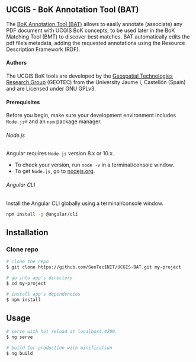 ## UCGIS - BoK Annotation Tool (BAT)

The [BoK Annotation Tool (BAT)](https://ucgis-tools-bat.web.app) allows to easily annotate (associate) any PDF document with UCGIS BoK concepts, to be used later in the BoK Matching Tool (BMT) to discover best matches. BAT automatically edits the pdf file’s metadata, adding the requested annotations using the Resource Description Framework (RDF).

#### Authors
The UCGIS BoK tools are developed by the [Geospatial Technologies Research Group](http://geotec.uji.es/) (GEOTEC) from the University Jaume I, Castellón (Spain) and are Licensed under GNU GPLv3.


#### Prerequisites
Before you begin, make sure your development environment includes `Node.js®` and an `npm` package manager.

###### Node.js
Angular requires `Node.js` version 8.x or 10.x.

- To check your version, run `node -v` in a terminal/console window.
- To get `Node.js`, go to [nodejs.org](https://nodejs.org/).

###### Angular CLI
Install the Angular CLI globally using a terminal/console window.
```bash
npm install -g @angular/cli
```

## Installation

### Clone repo

``` bash
# clone the repo
$ git clone https://github.com/GeoTecINIT/UCGIS-BAT.git my-project

# go into app's directory
$ cd my-project

# install app's dependencies
$ npm install
```

## Usage

``` bash
# serve with hot reload at localhost:4200.
$ ng serve

# build for production with minification
$ ng build
```
